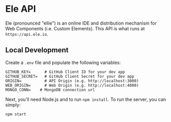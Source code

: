 # Ele API

Ele (pronounced "ellie") is an online IDE and distribution mechanism for
Web Components (i.e. Custom Elements). This API is what runs at
`https://api.ele.io`.

## Local Development

Create a `.env` file and populate the following variables:

```
GITHUB_KEY=      # GitHub Client ID for your dev app
GITHUB_SECRET=   # GitHub Client Secret for your dev app
ORIGIN=          # API Origin (e.g. http://localhost:3000)
WEB_ORIGIN=      # Web Origin (e.g. http://localhost:4000)
MONGO_CONN=    # MongoDB connection url
```

Next, you'll need Node.js and to run `npm install`. To run the server,
you can simply:

    npm start